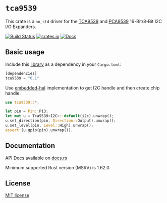 # `tca9539`

This crate is a `no_std` driver for the
[TCA9539](https://www.ti.com/product/TCA9539) and
[PCA9539](https://www.nxp.com/docs/en/data-sheet/PCA9539_PCA9539R.pdf)
16-Bit/8-Bit I2C I/O Expanders.

[![Build Status](https://github.com/quartiq/tca9539/actions/workflows/ci.yml/badge.svg)](https://github.com/quartiq/tca9539/actions?query=workflow%3Aci)
[![crates.io](https://img.shields.io/crates/v/tca9539.svg)](https://crates.io/crates/tca9539)
[![Docs](https://docs.rs/tca9539/badge.svg)](https://docs.rs/tca9539)

## Basic usage

Include this [library](https://crates.io/crates/tca9539) as a dependency in your `Cargo.toml`:

```rust
[dependencies]
tca9539 = "0.1"
```

Use [embedded-hal](https://github.com/rust-embedded/embedded-hal) implementation to get I2C handle and then create chip handle:

```rust
use tca9539::*;

let pin = Pin::P13;
let mut u = Tca9539<I2C>::default(i2c).unwrap();
u.set_direction(pin, Direction::Output).unwrap();
u.set_level(pin, Level::High).unwrap();
assert!(u.gpio(pin).unwrap());
```

## Documentation

API Docs available on [docs.rs](https://docs.rs/tca9539)

Minimum supported Rust version (MSRV) is 1.62.0.

## License

[MIT license](http://opensource.org/licenses/MIT)
